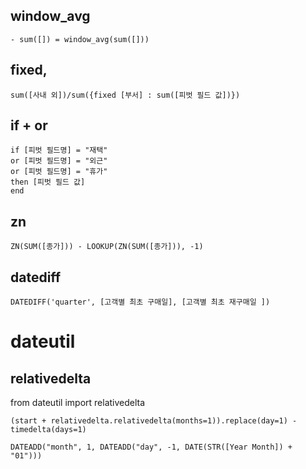 ## window_avg
```
- sum([]) = window_avg(sum([]))
```
## fixed, 
```
sum([사내 외])/sum({fixed [부서] : sum([피벗 필드 값])})
```
## if + or
```
if [피벗 필드명] = "재택"
or [피벗 필드명] = "외근"
or [피벗 필드명] = "휴가"
then [피벗 필드 값]
end
```
## zn
```
ZN(SUM([종가])) - LOOKUP(ZN(SUM([종가])), -1)
```
## datediff
```
DATEDIFF('quarter', [고객별 최초 구매일], [고객별 최초 재구매일 ])
```
# dateutil
## relativedelta
from dateutil import relativedelta
```
(start + relativedelta.relativedelta(months=1)).replace(day=1) - timedelta(days=1)
```
```
DATEADD("month", 1, DATEADD("day", -1, DATE(STR([Year Month]) + "01")))
```
